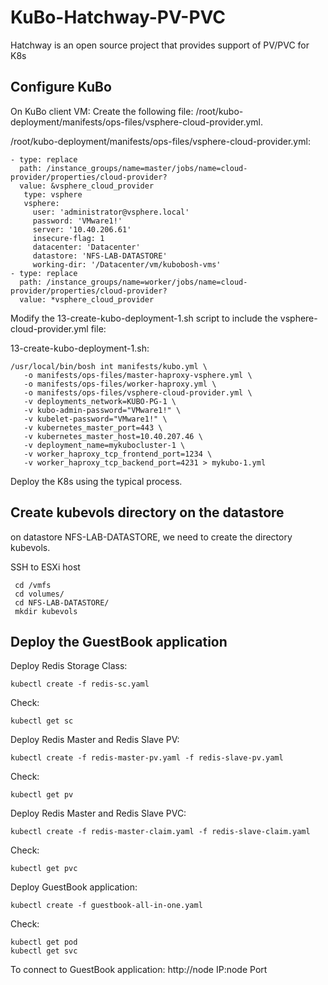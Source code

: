 # KuBo-Hatchway-PV-PVC

Hatchway is an open source project that provides support of PV/PVC for K8s

##

## Configure KuBo

On KuBo client VM:
Create the following file: /root/kubo-deployment/manifests/ops-files/vsphere-cloud-provider.yml.

/root/kubo-deployment/manifests/ops-files/vsphere-cloud-provider.yml:
```
- type: replace
  path: /instance_groups/name=master/jobs/name=cloud-provider/properties/cloud-provider?
  value: &vsphere_cloud_provider
   type: vsphere
   vsphere:
     user: 'administrator@vsphere.local'
     password: 'VMware1!'
     server: '10.40.206.61'
     insecure-flag: 1
     datacenter: 'Datacenter'
     datastore: 'NFS-LAB-DATASTORE'
     working-dir: '/Datacenter/vm/kubobosh-vms'
- type: replace
  path: /instance_groups/name=worker/jobs/name=cloud-provider/properties/cloud-provider?
  value: *vsphere_cloud_provider
  ```
  
  Modify the 13-create-kubo-deployment-1.sh script to include the vsphere-cloud-provider.yml file:
  
  13-create-kubo-deployment-1.sh:
  ```
  /usr/local/bin/bosh int manifests/kubo.yml \
     -o manifests/ops-files/master-haproxy-vsphere.yml \
     -o manifests/ops-files/worker-haproxy.yml \
     -o manifests/ops-files/vsphere-cloud-provider.yml \
     -v deployments_network=KUBO-PG-1 \
     -v kubo-admin-password="VMware1!" \
     -v kubelet-password="VMware1!" \
     -v kubernetes_master_port=443 \
     -v kubernetes_master_host=10.40.207.46 \
     -v deployment_name=mykubocluster-1 \
     -v worker_haproxy_tcp_frontend_port=1234 \
     -v worker_haproxy_tcp_backend_port=4231 > mykubo-1.yml
  ```
     
  
  Deploy the K8s using the typical process.
  
  ## Create kubevols directory on the datastore
  
  on datastore NFS-LAB-DATASTORE, we need to create the directory kubevols.
  
  SSH to ESXi host
  ```
   cd /vmfs
   cd volumes/
   cd NFS-LAB-DATASTORE/
   mkdir kubevols
 ```
 
 ## Deploy the GuestBook application
 
 
Deploy Redis Storage Class:
```
kubectl create -f redis-sc.yaml
```

Check:
```
kubectl get sc
```

Deploy Redis Master and Redis Slave PV:
```
kubectl create -f redis-master-pv.yaml -f redis-slave-pv.yaml
```

Check:
```
kubectl get pv
```

Deploy Redis Master and Redis Slave PVC:
```
kubectl create -f redis-master-claim.yaml -f redis-slave-claim.yaml
```

Check:
```
kubectl get pvc
```

Deploy GuestBook application:
```
kubectl create -f guestbook-all-in-one.yaml
```

Check:
```
kubectl get pod
kubectl get svc
```

To connect to GuestBook application:
http://node IP:node Port


